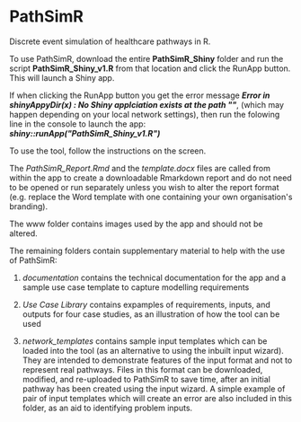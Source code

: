 # PathSimR
Discrete event simulation of healthcare pathways in R.

To use PathSimR, download the entire **PathSimR_Shiny** folder and run the script **PathSimR_Shiny_v1.R** from that location and click the RunApp button. This will launch a Shiny app.

If when clicking the RunApp button you get the error message ***Error in shinyAppyDir(x) : No Shiny applciation exists at the path ""***, (which may happen depending on your local network settings), then run the folowing line in the console to launch the app: ***shiny::runApp("PathSimR_Shiny_v1.R")*** 

To use the tool, follow the instructions on the screen.

The *PathSimR_Report.Rmd* and the *template.docx* files are called from within the app to create a downloadable Rmarkdown report and do not need to be opened or run separately unless you wish to alter the report format (e.g. replace the Word template with one containing your own organisation's branding).

The www folder contains images used by the app and should not be altered.

The remaining folders contain supplementary material to help with the use of PathSimR:

1. *documentation* contains the technical documentation for the app and a sample use case template to capture modelling requirements

2. *Use Case Library* contains expamples of requirements, inputs, and outputs for four case studies, as an illustration of how the tool can be used

3. *network_templates* contains sample input templates which can be loaded into the tool (as an alternative to using the inbuilt input wizard). They are intended to demonstrate features of the input format and not to represent real pathways. Files in this format can be downloaded, modified, and re-uploaded to PathSimR to save time, after an initial pathway has been created using the input wizard. A simple example of pair of input templates which will create an error are also included in this folder, as an aid to identifying problem inputs.
